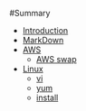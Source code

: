 #Summary

* [Introduction](README.md)
* [MarkDown](homework/markdown.md)
* [AWS]()
	* [AWS swap](homework/swap.md)
* [Linux]()
	* [vi](homework/vi.md)
	* [yum](homework/yum.md)
	* [install](homework/install.md)

